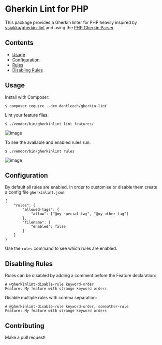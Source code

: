 Gherkin Lint for PHP
====================

This package provides a Gherkin linter for PHP heavily inspired by
[vsiakka/gherkin-lint](https://github.com/vsiakka/gherkin-lint) and using the
[PHP Gherkin Parser](https://packagist.org/packages/cucumber/gherkin).

Contents
--------

- [Usage](#usage)
- [Configuration](#configuration)
- [Rules](docs/rules.md)
- [Disabling Rules](#disabling-rules)

Usage
-----

Install with Composer:

```
$ composer require --dev dantleech/gherkin-lint
```

Lint your feature files:

```
$ ./vendor/bin/gherkinlint lint features/
```

![image](https://user-images.githubusercontent.com/530801/175784302-398ca341-ae67-4b63-8b8d-b7e705286ab3.png)


To see the available and enabled rules run:

```
$ ./vendor/bin/gherkinlint rules
```

![image](https://user-images.githubusercontent.com/530801/175804779-0fe10523-c410-4545-b564-c23e896b2133.png)

Configuration
-------------

By default all rules are enabled. In order to customise or disable them create
a config file `gherkinlint.json`:

```
{
    "rules": {
        "allowed-tags": {
            "allow": ["@my-special-tag", "@my-other-tag"]
        },
        "filename": {
            "enabled": false
        }
    }
}
```

Use the `rules` command to see which rules are enabled.

Disabling Rules
---------------

Rules can be disabled by adding a comment before the Feature declaration:

```gherkin
# @gherkinlint-disable-rule keyword-order
Feature: My feature with strange keyword orders
```

Disable multiple rules with comma separation:

```gherkin
# @gherkinlint-disable-rule keyword-order, someother-rule
Feature: My feature with strange keyword orders
```

Contributing
------------

Make a pull request!
